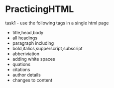 # PracticingHTML
task1 - use the following tags in a single html page
* title,head,body
* all headings
* paragraph including
* bold,italics,supperscript,subscript
* abberiviation
* adding white spaces
* quations
* citations
* author details
* changes to content
